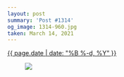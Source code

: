 ```yaml
---
layout: post
summary: 'Post #1314'
og_image: 1314-960.jpg
taken: March 14, 2021
---
```


<div class="post">
 <time>
  <a href="/1314">
   {{ page.date | date: "%B %-d, %Y" }}
  </a>
 </time>
 <a href="/1314">
  <figure data-taken="3/14/2021">
   <img sizes="(min-width: 700px) 50vw, calc(100vw - 2rem)" src="{{ site.assets_url }}/1314-480.jpg" srcset="{{ site.assets_url }}/1314-240.jpg 240w, {{ site.assets_url }}/1314-480.jpg 480w, {{ site.assets_url }}/1314-720.jpg 720w, {{ site.assets_url }}/1314-960.jpg 960w"/>
  </figure>
 </a>
</div>
